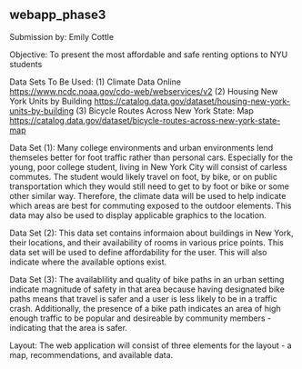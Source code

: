 ## webapp_phase3

Submission by: Emily Cottle

Objective: To present the most affordable and safe renting options to NYU students

Data Sets To Be Used:
    (1) Climate Data Online https://www.ncdc.noaa.gov/cdo-web/webservices/v2
    (2) Housing New York Units by Building https://catalog.data.gov/dataset/housing-new-york-units-by-building
    (3) Bicycle Routes Across New York State: Map https://catalog.data.gov/dataset/bicycle-routes-across-new-york-state-map
    
Data Set (1):
    Many college environments and urban environments lend themseles better for foot traffic rather than personal cars.
    Especially for the young, poor college student, living in New York City will consist of carless commutes. The student
    would likely travel on foot, by bike, or on public transportation which they would still need to get to by foot or 
    bike or some other similar way. Therefore, the climate data will be used to help indicate which areas are best for
    commuting exposed to the outdoor elements. This data may also be used to display applicable graphics to the location.
    
Data Set (2):
    This data set contains informaion about buildings in New York, their locations, and their availability of rooms in
    various price points. This data set will be used to define affordability for the user. This will also indicate where 
    the available options exist.
    
Data Set (3):
    The availablility and quality of bike paths in an urban setting indicate magnitude of safety in that area because
    having designated bike paths means that travel is safer and a user is less likely to be in a traffic crash. 
    Additionally, the presence of a bike path indicates an area of high enough traffic to be popular and desireable by
    community members - indicating that the area is safer.

Layout:
    The web application will consist of three elements for the layout - a map, recommendations, and available data.
    
